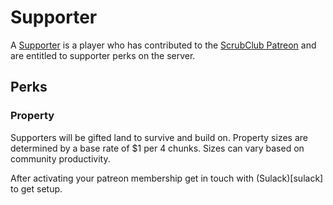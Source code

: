 # Supporter

A [Supporter](supporter) is a player who has contributed to the [ScrubClub Patreon](https://www.patreon.com/scrubclub) and are entitled to supporter perks on the server.

## Perks

### Property

Supporters will be gifted land to survive and build on. Property sizes are determined by a base rate of $1 per 4 chunks. Sizes can vary based on community productivity.

After activating your patreon membership get in touch with (Sulack)[sulack] to get setup.
